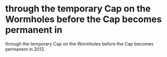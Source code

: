 # through the temporary Cap on the Wormholes before the Cap becomes permanent in

through the temporary Cap on the Wormholes before the Cap becomes permanent in
2012.